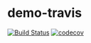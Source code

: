 # demo-travis

[![Build Status](https://travis-ci.com/uich/demo-travis.svg?branch=master)](https://travis-ci.com/uich/demo-travis)
[![codecov](https://codecov.io/gh/uich/demo-travis/branch/master/graph/badge.svg)](https://codecov.io/gh/uich/demo-travis)
